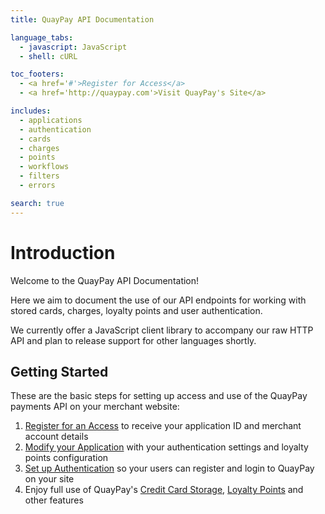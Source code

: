 ```yaml
---
title: QuayPay API Documentation

language_tabs:
  - javascript: JavaScript
  - shell: cURL

toc_footers:
  - <a href='#'>Register for Access</a>
  - <a href='http://quaypay.com'>Visit QuayPay's Site</a>

includes:
  - applications
  - authentication
  - cards
  - charges
  - points
  - workflows
  - filters
  - errors

search: true
---
```


# Introduction

Welcome to the QuayPay API Documentation!

Here we aim to document the use of our API endpoints for working with stored cards, charges, loyalty points and user authentication.

We currently offer a JavaScript client library to accompany our raw HTTP API and plan to release support for other languages shortly.

## Getting Started

These are the basic steps for setting up access and use of the QuayPay payments API on your merchant website:

1. <a href="#">Register for an Access</a> to receive your application ID and merchant account details
1. <a href="#modifying-an-application">Modify your Application</a> with your authentication settings and loyalty points configuration
1. <a href="#authentication">Set up Authentication</a> so your users can register and login to QuayPay on your site
1. Enjoy full use of QuayPay's <a href="#creating-a-card">Credit Card Storage</a>, <a href="#points">Loyalty Points</a> and other features
